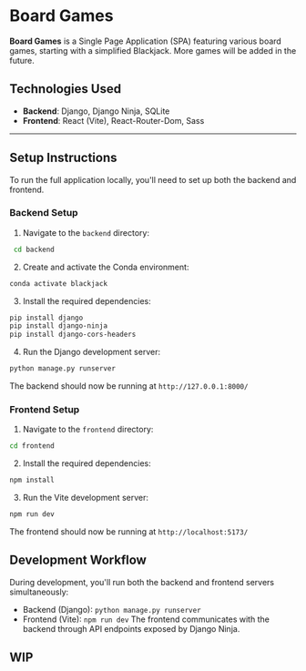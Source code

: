 # Board Games

**Board Games** is a Single Page Application (SPA) featuring various board games, starting with a simplified Blackjack. More games will be added in the future.

## Technologies Used

- **Backend**: Django, Django Ninja, SQLite
- **Frontend**: React (Vite), React-Router-Dom, Sass

---

## Setup Instructions

To run the full application locally, you'll need to set up both the backend and frontend.

### Backend Setup

1. Navigate to the `backend` directory:

```bash
 cd backend
```

2. Create and activate the Conda environment:

```bash
conda activate blackjack
```

3. Install the required dependencies:

```bash
pip install django
pip install django-ninja
pip install django-cors-headers
```

4. Run the Django development server:

```bash
python manage.py runserver
```

The backend should now be running at `http://127.0.0.1:8000/`

### Frontend Setup

1. Navigate to the `frontend` directory:

```bash
cd frontend
```

2. Install the required dependencies:

```bash
npm install
```

3. Run the Vite development server:

```bash
npm run dev
```

The frontend should now be running at `http://localhost:5173/`

## Development Workflow

During development, you'll run both the backend and frontend servers simultaneously:

- Backend (Django): `python manage.py runserver`
- Frontend (Vite): `npm run dev`
  The frontend communicates with the backend through API endpoints exposed by Django Ninja.

## WIP
